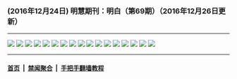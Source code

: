 ### (2016年12月24日) 明慧期刊：明白（第69期）（2016年12月26日更新）

---

<img src="http://qikan.minghui.org/mhqkpage/qikanimage/2016/12/22/mingbai-69-2in1-read-online1.png"/> 

<img src="http://qikan.minghui.org/mhqkpage/qikanimage/2016/12/22/mingbai-69-2in1-read-online2.png"/> 

<img src="http://qikan.minghui.org/mhqkpage/qikanimage/2016/12/22/mingbai-69-2in1-read-online3.png"/> 

<img src="http://qikan.minghui.org/mhqkpage/qikanimage/2016/12/22/mingbai-69-2in1-read-online4.png"/> 

<img src="http://qikan.minghui.org/mhqkpage/qikanimage/2016/12/22/mingbai-69-2in1-read-online5.png"/> 

<img src="http://qikan.minghui.org/mhqkpage/qikanimage/2016/12/22/mingbai-69-2in1-read-online6.png"/> 

<img src="http://qikan.minghui.org/mhqkpage/qikanimage/2016/12/22/mingbai-69-2in1-read-online7.png"/> 

<img src="http://qikan.minghui.org/mhqkpage/qikanimage/2016/12/22/mingbai-69-2in1-read-online8.png"/> 

<img src="http://qikan.minghui.org/mhqkpage/qikanimage/2016/12/22/mingbai-69-2in1-read-online9.png"/> 

<img src="http://qikan.minghui.org/mhqkpage/qikanimage/2016/12/22/mingbai-69-2in1-read-online10.png"/> 

<img src="http://qikan.minghui.org/mhqkpage/qikanimage/2016/12/22/mingbai-69-2in1-read-online11.png"/> 

<img src="http://qikan.minghui.org/mhqkpage/qikanimage/2016/12/22/mingbai-69-2in1-read-online12.png"/> 

<img src="http://qikan.minghui.org/mhqkpage/qikanimage/2016/12/22/mingbai-69-2in1-read-online13.png"/> 

<img src="http://qikan.minghui.org/mhqkpage/qikanimage/2016/12/22/mingbai-69-2in1-read-online14.png"/> 

<img src="http://qikan.minghui.org/mhqkpage/qikanimage/2016/12/22/mingbai-69-2in1-read-online15.png"/> 

<img src="http://qikan.minghui.org/mhqkpage/qikanimage/2016/12/22/mingbai-69-2in1-read-online16.png"/> 

<img src="http://qikan.minghui.org/mhqkpage/qikanimage/2016/12/22/mingbai-69-2in1-read-online17.png"/> 



---

#### [首页](../../../..) &nbsp;|&nbsp; [禁闻聚合](https://github.com/gfw-breaker/banned-news) &nbsp;|&nbsp; [手把手翻墙教程](https://github.com/gfw-breaker/guides) 